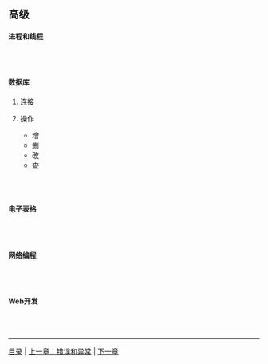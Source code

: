 ## 高级

#### 进程和线程

<br><br>


#### 数据库

1. 连接

2. 操作

    * 增
    * 删
    * 改
    * 查

<br><br>


#### 电子表格

<br><br>


#### 网络编程

<br><br>


#### Web开发

<br><br>

-----

[目录](https://github.com/ykqmain/Learning-Python-with-Git) | [上一章：错误和异常](https://github.com/ykqmain/Learning-Python-with-Git/blob/master/text/7.md) | [下一章](https://www.python.org)
